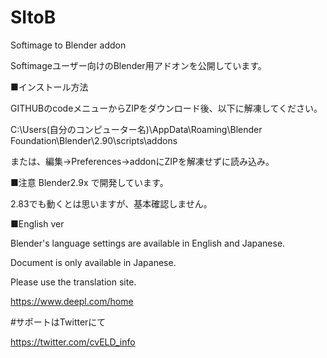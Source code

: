 # SItoB
Softimage to Blender addon



Softimageユーザー向けのBlender用アドオンを公開しています。


■インストール方法

GITHUBのcodeメニューからZIPをダウンロード後、以下に解凍してください。

C:\Users\(自分のコンピューター名)\AppData\Roaming\Blender Foundation\Blender\2.90\scripts\addons

または、編集→Preferences→addonにZIPを解凍せずに読み込み。


■注意
Blender2.9x で開発しています。

2.83でも動くとは思いますが、基本確認しません。


■English ver

Blender's language settings are available in English and Japanese.

Document is only available in Japanese.

Please use the translation site.

https://www.deepl.com/home


#サポートはTwitterにて

https://twitter.com/cvELD_info
